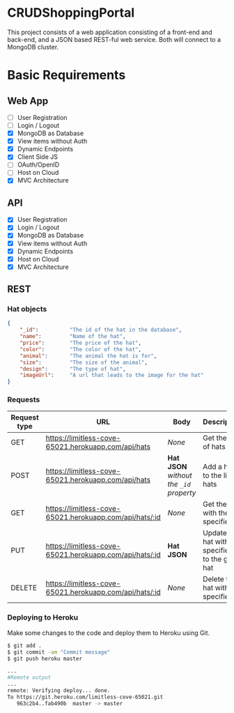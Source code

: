 # CRUDShoppingPortal

This project consists of a web application consisting of a front-end and back-end, and a JSON based REST-ful web service. Both will connect to a MongoDB cluster.


# Basic Requirements
## Web App
- [ ] User Registration
- [ ] Login / Logout
- [x] MongoDB as Database
- [x] View items without Auth
- [x] Dynamic Endpoints
- [x] Client Side JS
- [ ] OAuth/OpenID
- [ ] Host on Cloud
- [x] MVC Architecture

## API
- [x] User Registration
- [x] Login / Logout
- [x] MongoDB as Database
- [x] View items without Auth
- [x] Dynamic Endpoints
- [x] Host on Cloud
- [x] MVC Architecture

## REST

### Hat objects

```json
{
    "_id":          "The id of the hat in the database",
    "name":         "Name of the hat",
    "price":        "The price of the hat",
    "color":        "The color of the hat",
    "animal":       "The animal the hat is for",
    "size":         "The size of the animal",
    "design":       "The type of hat",
    "imageUrl":     "A url that leads to the image for the hat"
}
```

### Requests

| Request type | URL | Body | Description |
|-|-------|---|----|
| GET | <https://limitless-cove-65021.herokuapp.com/api/hats> | *None* | Get the list of hats |
| POST | <https://limitless-cove-65021.herokuapp.com/api/hats> | **Hat JSON** *without the `_id` property* | Add a hat to the list of hats |
| GET | <https://limitless-cove-65021.herokuapp.com/api/hats/:id> | *None* | Get the hat with the specified id |
| PUT | <https://limitless-cove-65021.herokuapp.com/api/hats/:id> | **Hat JSON** | Update the hat with the specified id to the given hat |
| DELETE | <https://limitless-cove-65021.herokuapp.com/api/hats/:id> | *None* | Delete the hat with the specified id |

### Deploying to Heroku

Make some changes to the code and deploy them to Heroku using Git.

```bash
$ git add .
$ git commit -am "Commit message"
$ git push heroku master

...
#Remote output
...
remote: Verifying deploy... done.
To https://git.heroku.com/limitless-cove-65021.git
   963c2b4..fab490b  master -> master

```
